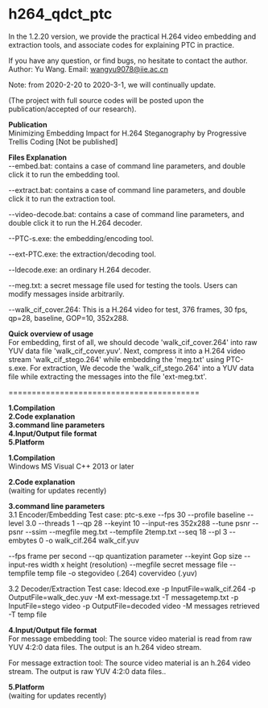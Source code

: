 # h264_qdct_ptc 

In the 1.2.20 version, we provide the practical H.264 video embedding and extraction tools, and associate codes for explaining PTC in practice. 
 
If you have any question, or find bugs, no hesitate to contact the author.
Author: Yu Wang. Email: wangyu9078@iie.ac.cn

Note: from 2020-2-20 to 2020-3-1, we will continually update.

(The project with full source codes will be posted upon the publication/accepted of our research).

<b> Publication </b><br/>
Minimizing Embedding Impact for H.264 Steganography by Progressive Trellis Coding
[Not be published]

<b> Files Explanation </b><br/>
--embed.bat: contains a case of command line parameters, and double click it to run the embedding tool.

--extract.bat: contains a case of command line parameters, and double click it to run the extraction tool.

--video-decode.bat: contains a case of command line parameters, and double click it to run the H.264 decoder.

--PTC-s.exe: the embedding/encoding tool.

--ext-PTC.exe: the extraction/decoding tool.

--ldecode.exe: an ordinary H.264 decoder.

--meg.txt: a secret message file used for testing the tools. Users can 
modify messages inside arbitrarily.

--walk_cif_cover.264: This is a H.264 video for test, 376 frames, 30 fps, qp=28,  baseline, GOP=10, 352x288.

<b> Quick overview of usage </b><br/>
For embedding, first of all, we should decode 'walk_cif_cover.264' into raw YUV data file 'walk_cif_cover.yuv'. Next, compress it into a H.264 video stream 'walk_cif_stego.264' while embedding the 'meg.txt' using PTC-s.exe. 
For extraction, We decode the 'walk_cif_stego.264' into a YUV data file while extracting the messages into the file 'ext-meg.txt'.

=========================================

<b> 1.Compilation </b><br/>
<b> 2.Code explanation </b><br/>
<b> 3.command line parameters </b><br/>
<b> 4.Input/Output file format </b><br/>
<b> 5.Platform </b><br/>


<b> 1.Compilation </b><br/>
Windows
MS Visual C++ 2013 or later

<b> 2.Code explanation </b><br/>
(waiting for updates recently)


<b> 3.command line parameters </b><br/>
3.1 Encoder/Embedding
Test case:
ptc-s.exe --fps 30 --profile baseline --level 3.0 --threads 1 --qp 28 --keyint 10 --input-res 352x288 --tune psnr --psnr --ssim --megfile meg.txt --tempfile 2temp.txt --seq 18 --pl 3 --embytes 0 -o walk_cif.264 walk_cif.yuv 

--fps frame per second
--qp quantization parameter
--keyint Gop size
--input-res width x height (resolution)
--megfile secret message file
--tempfile temp file
-o stegovideo (.264) covervideo (.yuv) 

3.2 Decoder/Extraction
Test case:
ldecod.exe -p InputFile=walk_cif.264 -p OutputFile=walk_dec.yuv -M ext-message.txt -T messagetemp.txt
-p InputFile=stego video 
-p OutputFile=decoded video
-M messages retrieved
-T temp file


<b> 4.Input/Output file format </b><br/>
For message embedding tool:
The source video material is read from raw YUV 4:2:0 data files.
The output is an h.264 video stream.

For message extraction tool:
The source video material is an h.264 video stream.
The output is raw YUV 4:2:0 data files..


<b> 5.Platform </b><br/>
(waiting for updates recently)





